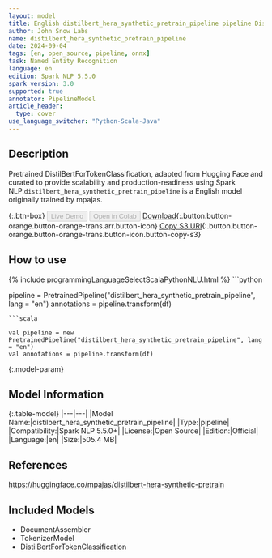 ```yaml
---
layout: model
title: English distilbert_hera_synthetic_pretrain_pipeline pipeline DistilBertForTokenClassification from mpajas
author: John Snow Labs
name: distilbert_hera_synthetic_pretrain_pipeline
date: 2024-09-04
tags: [en, open_source, pipeline, onnx]
task: Named Entity Recognition
language: en
edition: Spark NLP 5.5.0
spark_version: 3.0
supported: true
annotator: PipelineModel
article_header:
  type: cover
use_language_switcher: "Python-Scala-Java"
---
```


## Description

Pretrained DistilBertForTokenClassification, adapted from Hugging Face and curated to provide scalability and production-readiness using Spark NLP.`distilbert_hera_synthetic_pretrain_pipeline` is a English model originally trained by mpajas.

{:.btn-box}
<button class="button button-orange" disabled>Live Demo</button>
<button class="button button-orange" disabled>Open in Colab</button>
[Download](https://s3.amazonaws.com/auxdata.johnsnowlabs.com/public/models/distilbert_hera_synthetic_pretrain_pipeline_en_5.5.0_3.0_1725476406767.zip){:.button.button-orange.button-orange-trans.arr.button-icon}
[Copy S3 URI](s3://auxdata.johnsnowlabs.com/public/models/distilbert_hera_synthetic_pretrain_pipeline_en_5.5.0_3.0_1725476406767.zip){:.button.button-orange.button-orange-trans.button-icon.button-copy-s3}

## How to use



<div class="tabs-box" markdown="1">
{% include programmingLanguageSelectScalaPythonNLU.html %}
```python

pipeline = PretrainedPipeline("distilbert_hera_synthetic_pretrain_pipeline", lang = "en")
annotations =  pipeline.transform(df)   

```
```scala

val pipeline = new PretrainedPipeline("distilbert_hera_synthetic_pretrain_pipeline", lang = "en")
val annotations = pipeline.transform(df)

```
</div>

{:.model-param}
## Model Information

{:.table-model}
|---|---|
|Model Name:|distilbert_hera_synthetic_pretrain_pipeline|
|Type:|pipeline|
|Compatibility:|Spark NLP 5.5.0+|
|License:|Open Source|
|Edition:|Official|
|Language:|en|
|Size:|505.4 MB|

## References

https://huggingface.co/mpajas/distilbert-hera-synthetic-pretrain

## Included Models

- DocumentAssembler
- TokenizerModel
- DistilBertForTokenClassification
